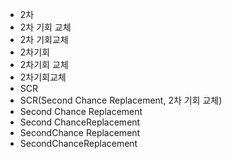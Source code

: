 ﻿- 2차
- 2차 기회 교체
- 2차 기회교체
- 2차기회
- 2차기회 교체
- 2차기회교체
- SCR
- SCR(Second Chance Replacement, 2차 기회 교체)
- Second Chance Replacement
- Second ChanceReplacement
- SecondChance Replacement
- SecondChanceReplacement

